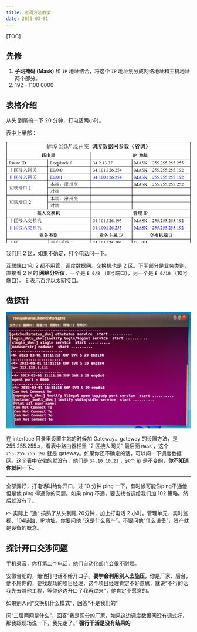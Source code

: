 ```yaml
---
title: 省调方法教学
date: 2023-03-01
---
```




[TOC]

## 先修

1. **子网掩码 (Mask)** 和 `IP` 地址结合，将这个 `IP` 地址划分成网络地址和主机地址两个部分。
2. 192 - 1100 0000 

## 表格介绍

从头 到尾搞一下 20 分钟，打电话两小时。

表中上半部：

<img src="./assets/data_dispatch.jpg" alt="电力调度数据网" style="zoom:80%;" />

我们用 2 区，如果不确定，打个电话问一下。

互联端口1和 2 都不用管，调度数据网。交换机也是 2 区。下半部分是业务类别，直接看 2 区的 **网络分析仪**，一个是 `E 0/8` （8号端口），另一个是 `E 0/10` （10号端口）。 E 表示百兆以太网接口。



## 做探针

![probe_run](./assets/probe_run.jpg)

在 interface 目录里设置主站的时候加 Gateway。gateway 的设置方法，是 255.255.255.x，看表中路由器栏里 ”2 区接入网关“ 最后面 `MASK` ，这个 `255.255.255.192` 就是 gateway。如果你还不确定的话，可以问一下调度数据网。这个表中安徽的就没有，他们是 `34.10.10.21` ，这个 ip 是不变的，**你不知道你就问一下。**

---

全部弄好，打电话叫给你开口，过 10 分钟 ping 一下，有时候可能你ping不通他但是他 ping 得通你的问题。如果 ping 不通，要去找省调给我们加 102 策略。然后就没有了。

`PS` 实际上 ”通“ 搞熟了从头到尾 20分钟，加上打电话 2 小时。管理单元、实时监视、104链路、IP地址。你要问他 “这是什么资产”，不要问他“什么设备”，资产就是设备的概念。

## 探针开口交涉问题

手机录音，你打第二个电话，他们自动化部门会很不耐烦。

安徽合肥的，给他打电话不给开口子。**要学会利用别人去施压**，你是厂家、后台，他不屌你的，要找现场的项目经理，这个项目经理肯定不好意思，就说“不行的话我先去其他工程，等你这边开口了我再过来”，他肯定不愿意的。

如果别人问“交换机什么模式”，回答“不是我们的”

问“三层两网是什么”，回答“我是网分的厂家，如果这边调度数据网没有调式好，那我跟现场说一下，我先走了。” **强行干活是没有结果的**


